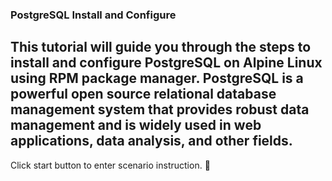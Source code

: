 ### PostgreSQL Install and Configure

## This tutorial will guide you through the steps to install and configure PostgreSQL on Alpine Linux using RPM package manager. PostgreSQL is a powerful open source relational database management system that provides robust data management and is widely used in web applications, data analysis, and other fields.

Click start button to enter scenario instruction. 🚀  